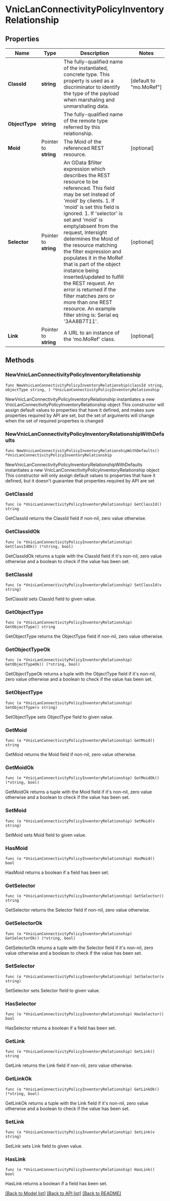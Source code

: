 # VnicLanConnectivityPolicyInventoryRelationship

## Properties

Name | Type | Description | Notes
------------ | ------------- | ------------- | -------------
**ClassId** | **string** | The fully-qualified name of the instantiated, concrete type. This property is used as a discriminator to identify the type of the payload when marshaling and unmarshaling data. | [default to "mo.MoRef"]
**ObjectType** | **string** | The fully-qualified name of the remote type referred by this relationship. | 
**Moid** | Pointer to **string** | The Moid of the referenced REST resource. | [optional] 
**Selector** | Pointer to **string** | An OData $filter expression which describes the REST resource to be referenced. This field may be set instead of &#39;moid&#39; by clients. 1. If &#39;moid&#39; is set this field is ignored. 1. If &#39;selector&#39; is set and &#39;moid&#39; is empty/absent from the request, Intersight determines the Moid of the resource matching the filter expression and populates it in the MoRef that is part of the object instance being inserted/updated to fulfill the REST request. An error is returned if the filter matches zero or more than one REST resource. An example filter string is: Serial eq &#39;3AA8B7T11&#39;. | [optional] 
**Link** | Pointer to **string** | A URL to an instance of the &#39;mo.MoRef&#39; class. | [optional] 

## Methods

### NewVnicLanConnectivityPolicyInventoryRelationship

`func NewVnicLanConnectivityPolicyInventoryRelationship(classId string, objectType string, ) *VnicLanConnectivityPolicyInventoryRelationship`

NewVnicLanConnectivityPolicyInventoryRelationship instantiates a new VnicLanConnectivityPolicyInventoryRelationship object
This constructor will assign default values to properties that have it defined,
and makes sure properties required by API are set, but the set of arguments
will change when the set of required properties is changed

### NewVnicLanConnectivityPolicyInventoryRelationshipWithDefaults

`func NewVnicLanConnectivityPolicyInventoryRelationshipWithDefaults() *VnicLanConnectivityPolicyInventoryRelationship`

NewVnicLanConnectivityPolicyInventoryRelationshipWithDefaults instantiates a new VnicLanConnectivityPolicyInventoryRelationship object
This constructor will only assign default values to properties that have it defined,
but it doesn't guarantee that properties required by API are set

### GetClassId

`func (o *VnicLanConnectivityPolicyInventoryRelationship) GetClassId() string`

GetClassId returns the ClassId field if non-nil, zero value otherwise.

### GetClassIdOk

`func (o *VnicLanConnectivityPolicyInventoryRelationship) GetClassIdOk() (*string, bool)`

GetClassIdOk returns a tuple with the ClassId field if it's non-nil, zero value otherwise
and a boolean to check if the value has been set.

### SetClassId

`func (o *VnicLanConnectivityPolicyInventoryRelationship) SetClassId(v string)`

SetClassId sets ClassId field to given value.


### GetObjectType

`func (o *VnicLanConnectivityPolicyInventoryRelationship) GetObjectType() string`

GetObjectType returns the ObjectType field if non-nil, zero value otherwise.

### GetObjectTypeOk

`func (o *VnicLanConnectivityPolicyInventoryRelationship) GetObjectTypeOk() (*string, bool)`

GetObjectTypeOk returns a tuple with the ObjectType field if it's non-nil, zero value otherwise
and a boolean to check if the value has been set.

### SetObjectType

`func (o *VnicLanConnectivityPolicyInventoryRelationship) SetObjectType(v string)`

SetObjectType sets ObjectType field to given value.


### GetMoid

`func (o *VnicLanConnectivityPolicyInventoryRelationship) GetMoid() string`

GetMoid returns the Moid field if non-nil, zero value otherwise.

### GetMoidOk

`func (o *VnicLanConnectivityPolicyInventoryRelationship) GetMoidOk() (*string, bool)`

GetMoidOk returns a tuple with the Moid field if it's non-nil, zero value otherwise
and a boolean to check if the value has been set.

### SetMoid

`func (o *VnicLanConnectivityPolicyInventoryRelationship) SetMoid(v string)`

SetMoid sets Moid field to given value.

### HasMoid

`func (o *VnicLanConnectivityPolicyInventoryRelationship) HasMoid() bool`

HasMoid returns a boolean if a field has been set.

### GetSelector

`func (o *VnicLanConnectivityPolicyInventoryRelationship) GetSelector() string`

GetSelector returns the Selector field if non-nil, zero value otherwise.

### GetSelectorOk

`func (o *VnicLanConnectivityPolicyInventoryRelationship) GetSelectorOk() (*string, bool)`

GetSelectorOk returns a tuple with the Selector field if it's non-nil, zero value otherwise
and a boolean to check if the value has been set.

### SetSelector

`func (o *VnicLanConnectivityPolicyInventoryRelationship) SetSelector(v string)`

SetSelector sets Selector field to given value.

### HasSelector

`func (o *VnicLanConnectivityPolicyInventoryRelationship) HasSelector() bool`

HasSelector returns a boolean if a field has been set.

### GetLink

`func (o *VnicLanConnectivityPolicyInventoryRelationship) GetLink() string`

GetLink returns the Link field if non-nil, zero value otherwise.

### GetLinkOk

`func (o *VnicLanConnectivityPolicyInventoryRelationship) GetLinkOk() (*string, bool)`

GetLinkOk returns a tuple with the Link field if it's non-nil, zero value otherwise
and a boolean to check if the value has been set.

### SetLink

`func (o *VnicLanConnectivityPolicyInventoryRelationship) SetLink(v string)`

SetLink sets Link field to given value.

### HasLink

`func (o *VnicLanConnectivityPolicyInventoryRelationship) HasLink() bool`

HasLink returns a boolean if a field has been set.


[[Back to Model list]](../README.md#documentation-for-models) [[Back to API list]](../README.md#documentation-for-api-endpoints) [[Back to README]](../README.md)


